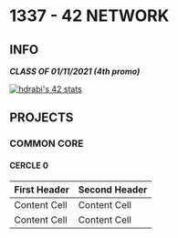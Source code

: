 # 1337 - 42 NETWORK

## INFO
***CLASS OF 01/11/2021 (4th promo)***

[![hdrabi's 42 stats](https://badge42.herokuapp.com/api/stats/hdrabi)](https://github.com/chaosreaper)

## PROJECTS

### COMMON CORE

#### CERCLE 0

| First Header  | Second Header |
| ------------- | ------------- |
| Content Cell  | Content Cell  |
| Content Cell  | Content Cell  |
